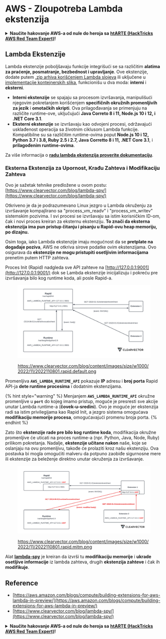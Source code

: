 # AWS - Zloupotreba Lambda ekstenzija

<details>

<summary><strong>Naučite hakovanje AWS-a od nule do heroja sa</strong> <a href="https://training.hacktricks.xyz/courses/arte"><strong>htARTE (HackTricks AWS Red Team Expert)</strong></a><strong>!</strong></summary>

Drugi načini podrške HackTricks-u:

* Ako želite da vidite **vašu kompaniju reklamiranu na HackTricks-u** ili **preuzmete HackTricks u PDF formatu** proverite [**PLANOVE ZA PRIJAVU**](https://github.com/sponsors/carlospolop)!
* Nabavite [**zvanični PEASS & HackTricks swag**](https://peass.creator-spring.com)
* Otkrijte [**The PEASS Family**](https://opensea.io/collection/the-peass-family), našu kolekciju ekskluzivnih [**NFT-ova**](https://opensea.io/collection/the-peass-family)
* **Pridružite se** 💬 [**Discord grupi**](https://discord.gg/hRep4RUj7f) ili [**telegram grupi**](https://t.me/peass) ili nas **pratite** na **Twitteru** 🐦 [**@hacktricks\_live**](https://twitter.com/hacktricks\_live)**.**
* **Podelite svoje hakovanje trikove slanjem PR-ova na** [**HackTricks**](https://github.com/carlospolop/hacktricks) i [**HackTricks Cloud**](https://github.com/carlospolop/hacktricks-cloud) github repozitorijume.

</details>

## Lambda Ekstenzije

Lambda ekstenzije poboljšavaju funkcije integrišući se sa različitim **alatima za praćenje, posmatranje, bezbednost i upravljanje**. Ove ekstenzije, dodate putem [.zip arhiva korišćenjem Lambda slojeva](https://docs.aws.amazon.com/lambda/latest/dg/configuration-layers.html) ili uključene u [implementacije kontejnerskih slika](https://aws.amazon.com/blogs/compute/working-with-lambda-layers-and-extensions-in-container-images/), funkcionišu u dva moda: **interni** i **eksterni**.

* **Interni ekstenzije** se spajaju sa procesom izvršavanja, manipulišući njegovim pokretanjem korišćenjem **specifičnih okružnih promenljivih za jezik** i **omotačkih skripti**. Ova prilagođavanja se primenjuju na različite runtime-ove, uključujući **Java Correto 8 i 11, Node.js 10 i 12, i .NET Core 3.1**.
* **Eksterni ekstenzije** se izvršavaju kao odvojeni procesi, održavajući usklađenost operacija sa životnim ciklusom Lambda funkcije. Kompatibilne su sa različitim runtime-ovima poput **Node.js 10 i 12, Python 3.7 i 3.8, Ruby 2.5 i 2.7, Java Corretto 8 i 11, .NET Core 3.1**, i **prilagođenim runtime-ovima**.

Za više informacija o [**radu lambda ekstenzija proverite dokumentaciju**](https://docs.aws.amazon.com/lambda/latest/dg/runtimes-extensions-api.html).

### Eksterna Ekstenzija za Upornost, Krađu Zahteva i Modifikaciju Zahteva

Ovo je sažetak tehnike predložene u ovom postu: [https://www.clearvector.com/blog/lambda-spy/](https://www.clearvector.com/blog/lambda-spy/)

Otkriveno je da je podrazumevano Linux jezgro u Lambda okruženju za izvršavanje kompajlirano sa "process\_vm\_readv" i "process\_vm\_writev" sistemskim pozivima. I svi procesi se izvršavaju sa istim korisničkim ID-om, čak i novi proces kreiran za eksternu ekstenziju. **To znači da eksterna ekstenzija ima pun pristup čitanju i pisanju u Rapid-ovu heap memoriju, po dizajnu.**

Osim toga, iako Lambda ekstenzije imaju mogućnost da se **pretplate na događaje poziva**, AWS ne otkriva sirove podatke ovim ekstenzijama. Ovo osigurava da **ekstenzije ne mogu pristupiti osetljivim informacijama** prenetim putem HTTP zahteva.

Proces Init (Rapid) nadgleda sve API zahteve na [http://127.0.0.1:9001](http://127.0.0.1:9001/) dok se Lambda ekstenzije inicijalizuju i pokreću pre izvršavanja bilo kog runtime koda, ali posle Rapid-a.

<figure><img src="../../../../.gitbook/assets/image (90).png" alt=""><figcaption><p><a href="https://www.clearvector.com/blog/content/images/size/w1000/2022/11/2022110801.rapid.default.png">https://www.clearvector.com/blog/content/images/size/w1000/2022/11/2022110801.rapid.default.png</a></p></figcaption></figure>

Promenljiva **`AWS_LAMBDA_RUNTIME_API`** pokazuje **IP** adresu i **broj porta** Rapid API-ja **dete runtime procesima** i dodatnim ekstenzijama.

{% hint style="warning" %}
Menjanjem **`AWS_LAMBDA_RUNTIME_API`** okružne promenljive u **`port`** do kojeg imamo pristup, moguće je presresti sve akcije unutar Lambda runtime-a (**čovek-u-sredini**). Ovo je moguće jer ekstenzija radi sa istim privilegijama kao Rapid Init, a jezgro sistema omogućava **modifikaciju memorije procesa**, omogućavajući promenu broja porta.
{% endhint %}

Zato što **ekstenzije rade pre bilo kog runtime koda**, modifikacija okružne promenljive će uticati na proces runtime-a (npr. Python, Java, Node, Ruby) prilikom pokretanja. Nadalje, **ekstenzije učitane nakon** naše, koje se oslanjaju na ovu promenljivu, takođe će prolaziti kroz našu ekstenziju. Ova postavka bi mogla omogućiti malveru da potpuno zaobiđe sigurnosne mere ili ekstenzije za beleženje direktno unutar okruženja za izvršavanje.

<figure><img src="../../../../.gitbook/assets/image (3) (4).png" alt=""><figcaption><p><a href="https://www.clearvector.com/blog/content/images/size/w1000/2022/11/2022110801.rapid.mitm.png">https://www.clearvector.com/blog/content/images/size/w1000/2022/11/2022110801.rapid.mitm.png</a></p></figcaption></figure>

Alat [**lambda-spy**](https://github.com/clearvector/lambda-spy) je kreiran da izvrši tu **modifikaciju memorije** i **ukrade osetljive informacije** iz lambda zahteva, drugih **ekstenzija zahteve** i čak ih **modifikuje**.

## Reference

* [https://aws.amazon.com/blogs/compute/building-extensions-for-aws-lambda-in-preview/](https://aws.amazon.com/blogs/compute/building-extensions-for-aws-lambda-in-preview/)
* [https://www.clearvector.com/blog/lambda-spy/](https://www.clearvector.com/blog/lambda-spy/)

<details>

<summary><strong>Naučite hakovanje AWS-a od nule do heroja sa</strong> <a href="https://training.hacktricks.xyz/courses/arte"><strong>htARTE (HackTricks AWS Red Team Expert)</strong></a><strong>!</strong></summary>

Drugi načini podrške HackTricks-u:

* Ako želite da vidite **vašu kompaniju reklamiranu na HackTricks-u** ili **preuzmete HackTricks u PDF formatu** proverite [**PLANOVE ZA PRIJAVU**](https://github.com/sponsors/carlospolop)!
* Nabavite [**zvanični PEASS & HackTricks swag**](https://peass.creator-spring.com)
* Otkrijte [**The PEASS Family**](https://opensea.io/collection/the-peass-family), našu kolekciju ekskluzivnih [**NFT-ova**](https://opensea.io/collection/the-peass-family)
* **Pridružite se** 💬 [**Discord grupi**](https://discord.gg/hRep4RUj7f) ili [**telegram grupi**](https://t.me/peass) ili nas **pratite** na **Twitteru** 🐦 [**@hacktricks\_live**](https://twitter.com/hacktricks\_live)**.**
* **Podelite svoje hakovanje trikove slanjem PR-ova na** [**HackTricks**](https://github.com/carlospolop/hacktricks) i [**HackTricks Cloud**](https://github.com/carlospolop/hacktricks-cloud) github repozitorijume.

</details>
